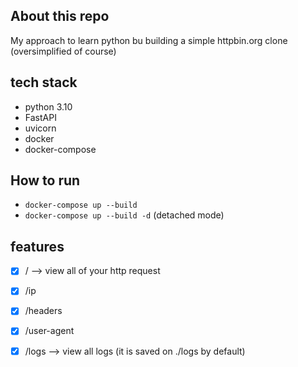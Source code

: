 
## About this repo
My approach to learn python bu building a simple httpbin.org clone (oversimplified of course)

## tech stack
- python 3.10
- FastAPI
- uvicorn
- docker
- docker-compose

## How to run
- `docker-compose up --build`
- `docker-compose up --build -d` (detached mode)

## features
- [x] / --> view all of your http request
- [x] /ip
- [x] /headers
- [x] /user-agent
- [x] /logs --> view all logs (it is saved on ./logs by default)

